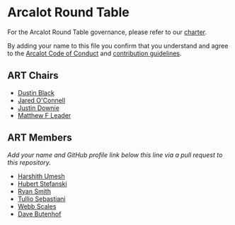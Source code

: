 # Arcalot Round Table

For the Arcalot Round Table governance, please refer to our [charter](CHARTER.md).

By adding your name to this file you confirm that you understand and agree to the [Arcalot Code of Conduct](https://github.com/arcalot/.github/blob/main/CODE_OF_CONDUCT.md) and [contribution guidelines](https://github.com/arcalot/.github/blob/main/CONTRIBUTING.md).

## ART Chairs

* [Dustin Black](https://github.com/dustinblack)
* [Jared O'Connell](https://github.com/jaredoconnell)
* [Justin Downie](https://github.com/jdowni000)
* [Matthew F Leader](https://github.com/mfleader)


## ART Members

*Add your name and GitHub profile link below this line via a pull request to this repository.*
* [Harshith Umesh](https://github.com/Harshith-umesh)
* [Hubert Stefanski](https://github.com/HVBE)
* [Ryan Smith](https://github.com/AvlWx2014)
* [Tullio Sebastiani](https://github.com/tsebastiani)
* [Webb Scales](https://github.com/webbnh)
* [Dave Butenhof](https://github.com/dbutenhof)
